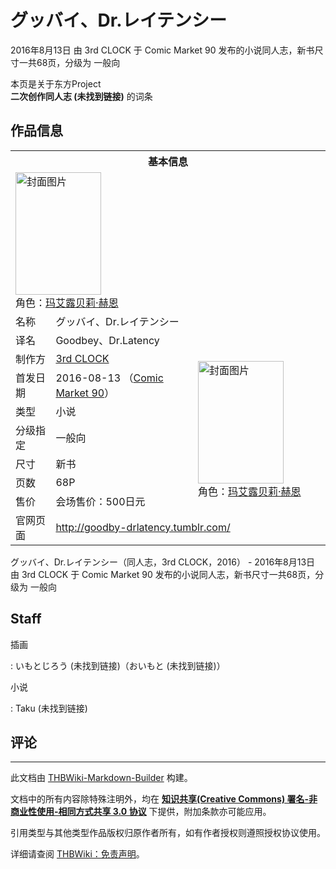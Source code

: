 # グッバイ、Dr.レイテンシー

<!-- source html: G:\repos\THBWiki-Markdown-Builder\THBWikiMarkdown\Temp\main\3\36\ns0%3A%E3%82%B0%E3%83%83%E3%83%90%E3%82%A4%E3%80%81Dr%2E%E3%83%AC%E3%82%A4%E3%83%86%E3%83%B3%E3%82%B7%E3%83%BC.html -->

2016年8月13日 由 3rd CLOCK 于 Comic Market 90 发布的小说同人志，新书尺寸一共68页，分级为 一般向

本页是关于东方Project  
 **二次创作同人志 (未找到链接)** 的词条
## 作品信息

<table><tbody><tr><th colspan="3">基本信息</th></tr><tr><td class="cover-artwork-mobile" colspan="2"><a href="./文件-グッバイ、Dr.レイテンシー封面.jpg.md" class="image" title="封面图片"><img alt="封面图片" src="https://upload.thwiki.cc/thumb/1/1f/%E3%82%B0%E3%83%83%E3%83%90%E3%82%A4%E3%80%81Dr.%E3%83%AC%E3%82%A4%E3%83%86%E3%83%B3%E3%82%B7%E3%83%BC%E5%B0%81%E9%9D%A2.jpg/137px-%E3%82%B0%E3%83%83%E3%83%90%E3%82%A4%E3%80%81Dr.%E3%83%AC%E3%82%A4%E3%83%86%E3%83%B3%E3%82%B7%E3%83%BC%E5%B0%81%E9%9D%A2.jpg" decoding="async" loading="lazy" width="137" height="196" srcset="https://upload.thwiki.cc/thumb/1/1f/%E3%82%B0%E3%83%83%E3%83%90%E3%82%A4%E3%80%81Dr.%E3%83%AC%E3%82%A4%E3%83%86%E3%83%B3%E3%82%B7%E3%83%BC%E5%B0%81%E9%9D%A2.jpg/205px-%E3%82%B0%E3%83%83%E3%83%90%E3%82%A4%E3%80%81Dr.%E3%83%AC%E3%82%A4%E3%83%86%E3%83%B3%E3%82%B7%E3%83%BC%E5%B0%81%E9%9D%A2.jpg 1.5x, https://upload.thwiki.cc/thumb/1/1f/%E3%82%B0%E3%83%83%E3%83%90%E3%82%A4%E3%80%81Dr.%E3%83%AC%E3%82%A4%E3%83%86%E3%83%B3%E3%82%B7%E3%83%BC%E5%B0%81%E9%9D%A2.jpg/274px-%E3%82%B0%E3%83%83%E3%83%90%E3%82%A4%E3%80%81Dr.%E3%83%AC%E3%82%A4%E3%83%86%E3%83%B3%E3%82%B7%E3%83%BC%E5%B0%81%E9%9D%A2.jpg 2x" data-file-width="783" data-file-height="1120"></a><div class="cover-char">角色：<a href="./玛艾露贝莉·赫恩.md" title="玛艾露贝莉·赫恩">玛艾露贝莉·赫恩</a></div></td>
</tr><tr><td class="label">名称</td><td colspan="2"> グッバイ、Dr.レイテンシー </td></tr><tr><td class="label">译名</td><td colspan="2"> Goodbey、Dr.Latency </td></tr><tr><td class="label">制作方</td><td><a href="./3rd_CLOCK.md" title="3rd CLOCK">3rd CLOCK</a></td><td class="cover-artwork" rowspan="7" style="min-width:196px;"><a href="./文件-グッバイ、Dr.レイテンシー封面.jpg.md" class="image" title="封面图片"><img alt="封面图片" src="https://upload.thwiki.cc/thumb/1/1f/%E3%82%B0%E3%83%83%E3%83%90%E3%82%A4%E3%80%81Dr.%E3%83%AC%E3%82%A4%E3%83%86%E3%83%B3%E3%82%B7%E3%83%BC%E5%B0%81%E9%9D%A2.jpg/137px-%E3%82%B0%E3%83%83%E3%83%90%E3%82%A4%E3%80%81Dr.%E3%83%AC%E3%82%A4%E3%83%86%E3%83%B3%E3%82%B7%E3%83%BC%E5%B0%81%E9%9D%A2.jpg" decoding="async" loading="lazy" width="137" height="196" srcset="https://upload.thwiki.cc/thumb/1/1f/%E3%82%B0%E3%83%83%E3%83%90%E3%82%A4%E3%80%81Dr.%E3%83%AC%E3%82%A4%E3%83%86%E3%83%B3%E3%82%B7%E3%83%BC%E5%B0%81%E9%9D%A2.jpg/205px-%E3%82%B0%E3%83%83%E3%83%90%E3%82%A4%E3%80%81Dr.%E3%83%AC%E3%82%A4%E3%83%86%E3%83%B3%E3%82%B7%E3%83%BC%E5%B0%81%E9%9D%A2.jpg 1.5x, https://upload.thwiki.cc/thumb/1/1f/%E3%82%B0%E3%83%83%E3%83%90%E3%82%A4%E3%80%81Dr.%E3%83%AC%E3%82%A4%E3%83%86%E3%83%B3%E3%82%B7%E3%83%BC%E5%B0%81%E9%9D%A2.jpg/274px-%E3%82%B0%E3%83%83%E3%83%90%E3%82%A4%E3%80%81Dr.%E3%83%AC%E3%82%A4%E3%83%86%E3%83%B3%E3%82%B7%E3%83%BC%E5%B0%81%E9%9D%A2.jpg 2x" data-file-width="783" data-file-height="1120"></a><div class="cover-char">角色：<a href="./玛艾露贝莉·赫恩.md" title="玛艾露贝莉·赫恩">玛艾露贝莉·赫恩</a></div></td>
</tr><tr><td class="label">首发日期</td><td>2016-08-13&#160;（<a href="/展会作品列表?e=Comic+Market%2390">Comic Market 90</a>）</td></tr><tr><td class="label">类型</td><td>小说</td></tr><tr><td class="label">分级指定</td><td>一般向</td></tr><tr><td class="label">尺寸</td><td>新书</td></tr><tr><td class="label">页数</td><td>68P</td></tr><tr><td class="label">售价</td><td>会场售价：500日元</td></tr>
<tr><td class="label">官网页面</td><td colspan="2"><a rel="nofollow" class="external free" href="http://goodby-drlatency.tumblr.com/">http://goodby-drlatency.tumblr.com/</a></td></tr></tbody></table>

グッバイ、Dr.レイテンシー（同人志，3rd CLOCK，2016） - 2016年8月13日 由 3rd CLOCK 于 Comic Market 90 发布的小说同人志，新书尺寸一共68页，分级为 一般向
## Staff
插画

: いもとじろう (未找到链接)（おいもと (未找到链接)）

小说

: Taku (未找到链接)

## 评论




---

此文档由 [THBWiki-Markdown-Builder](https://github.com/Delsin-Yu/THBWiki-Markdown-Builder) 构建。

文档中的所有内容除特殊注明外，均在 [**知识共享(Creative Commons) 署名-非商业性使用-相同方式共享 3.0 协议**](https://creativecommons.org/licenses/by-sa/3.0/deed.zh-hans) 下提供，附加条款亦可能应用。

引用类型与其他类型作品版权归原作者所有，如有作者授权则遵照授权协议使用。

详细请查阅 [THBWiki：免责声明](https://thbwiki.cc/THBWiki:%E5%85%8D%E8%B4%A3%E5%A3%B0%E6%98%8E)。

